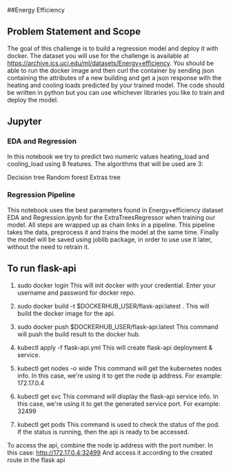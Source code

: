 ##Energy Efficiency 

## Problem Statement and Scope
The goal of this challenge is to build a regression model and deploy it with docker. The dataset you will use for the challenge is available at https://archive.ics.uci.edu/ml/datasets/Energy+efficiency. You should be able to run the docker image and then curl the container by sending json containing the attributes of a new building and get a json response with the heating and cooling loads predicted by your trained model. The code should be written in python but you can use whichever libraries you like to train and deploy the model.

## Jupyter
### EDA and Regression
In this notebook we try to predict two numeric values heating_load and cooling_load using 8 features. The algorithms that will be used are 3:

Decision tree
Random forest
Extras tree

### Regression Pipeline
This notebook uses the best parameters found in Energy+efficiency dataset EDA and Regression.ipynb for the ExtraTreesRegressor when training our model. All steps are wrapped up as chain links in a pipeline. This pipeline takes the data, preprocess it and trains the model at the same time. Finally the model will be saved using joblib package, in order to use use it later, without the need to retrain it.


## To run flask-api 
1. sudo docker login
This will init docker with your credential. Enter your username and password for docker repo.

2. sudo docker build -t $DOCKERHUB_USER/flask-api:latest .
This will build the docker image for the api.

3. sudo docker push $DOCKERHUB_USER/flask-api:latest
This command will push the build result to the docker hub.

4. kubectl apply -f flask-api.yml
This will create flask-api deployment & service.

5. kubectl get nodes -o wide
This command will get the kubernetes nodes info. In this case, we're using it to get the node ip address.
For example: 172.17.0.4

6. kubectl get svc
This command will display the flask-api service info. In this case, we're using it to get the generated service port.
For example: 32499

7. kubectl get pods
This command is used to check the status of the pod. If the status is running, then the api is ready to be accessed.

To access the api, combine the node ip address with the port number.
In this case: http://172.17.0.4:32499
And access it according to the created route in the flask api
